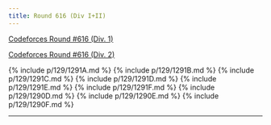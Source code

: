 ```yaml
---
title: Round 616 (Div I+II)
---
```


[Codeforces Round #616 (Div. 1)](https://codeforces.com/contest/1290)

[Codeforces Round #616 (Div. 2)](https://codeforces.com/contest/1291)

{% include p/129/1291A.md %}
{% include p/129/1291B.md %}
{% include p/129/1291C.md %}
{% include p/129/1291D.md %}
{% include p/129/1291E.md %}
{% include p/129/1291F.md %}
{% include p/129/1290D.md %}
{% include p/129/1290E.md %}
{% include p/129/1290F.md %}

* * *

<object data='notes/R-616.pdf' width='1000' height='1000' type='application/pdf'/>
